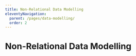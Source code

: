 ```yaml
---
title: Non-Relational Data Modelling
eleventyNavigation:
  parent: /pages/data-modelling/
  order: 2
---
```


# Non-Relational Data Modelling
